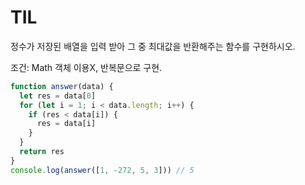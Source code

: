 # TIL

정수가 저장된 배열을 입력 받아 그 중 최대값을 반환해주는 함수를 구현하시오.

조건: Math 객체 이용X, 반복문으로 구현.

```js
function answer(data) {
  let res = data[0]
  for (let i = 1; i < data.length; i++) {
    if (res < data[i]) {
      res = data[i]
    }
  }
  return res
}
console.log(answer([1, -272, 5, 3])) // 5
```
